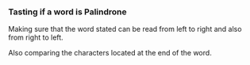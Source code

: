 ### Tasting if a word is Palindrone

Making sure that the word stated can be read from left to right and also from 
right to left. 

Also comparing the characters located at the end of the word.
